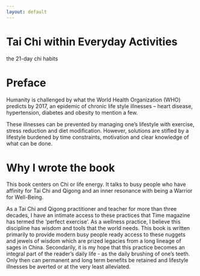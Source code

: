 ```yaml
---
layout: default
---
```


<div class="hero-unit">
  <h1>Tai Chi within Everyday Activities</h1>
  <p>
    the 21-day chi habits
  </p>
</div>

# Preface

Humanity is challenged by what the World Health Organization (WHO) predicts by 2017, an epidemic of chronic life style illnesses – heart disease, hypertension, diabetes and obesity to mention a few.

These illnesses can be prevented by managing one’s lifestyle with exercise, stress reduction and diet modification. However, solutions are stifled by a lifestyle burdened by time constraints, motivation and clear knowledge of what can be done.

# Why I wrote the book

This book centers on Chi or life energy. It talks to busy people who have affinity for Tai Chi and Qigong and an inner resonance with being a Warrior for Well-Being.

As a Tai Chi and Qigong practitioner and teacher for more than three decades, I have an intimate access to these practices that Time magazine has termed the ‘perfect exercise’. As a wellness practice, I believe this discipline has wisdom and tools that the world needs. This book is written primarily to provide modern busy people ready access to these nuggets and jewels of wisdom which are prized legacies from a long lineage of sages in China. Secondarily, it is my hope that this practice becomes an integral part of the reader’s daily life - as the daily brushing of one’s teeth. Only then can permanent and long term benefits be retained and lifestyle illnesses be averted or at the very least alleviated.
